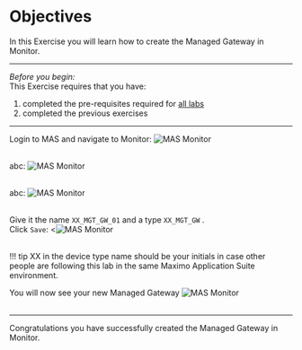 # Objectives
In this Exercise you will learn how to create the Managed Gateway in Monitor.

---
*Before you begin:*  
This Exercise requires that you have:

1. completed the pre-requisites required for [all labs](prereqs.md)
2. completed the previous exercises

---

Login to MAS and navigate to Monitor:
![MAS Monitor](img/create_gateway_01.png)</br></br>

abc:
![MAS Monitor](img/create_gateway_02.png)</br></br>

abc:
![MAS Monitor](img/create_gateway_03.png)</br></br>

Give it the name `XX_MGT_GW_01` and a type `XX_MGT_GW` .</br>
Click `Save`:
<![MAS Monitor](img/create_gateway_04.png)</br></br>

!!! tip
    XX in the device type name should be your initials in case other people are following this lab in the same Maximo Application Suite environment.</br>

You will now see your new Managed Gateway
![MAS Monitor](img/create_gateway_05.png)</br></br>


---
Congratulations you have successfully created the Managed Gateway in Monitor.</br>
